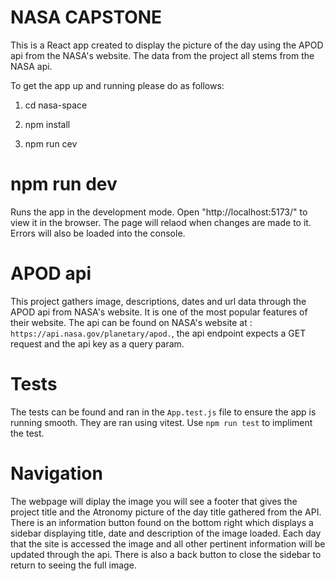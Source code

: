 # NASA CAPSTONE 

This is a React app created to display the picture of the day using the APOD api from the NASA's website. The data from the project all stems from the NASA api.

To get the app up and running please do as follows:

1. cd nasa-space

2. npm install

3. npm run cev

# npm run dev

Runs the app in the development mode. Open "http://localhost:5173/" to view it in the browser. The page will relaod when changes are made to it. Errors will also be loaded into the console.

# APOD api

This project gathers image, descriptions, dates and url data through the APOD api from NASA's website. It is one of the most popular features of their website. The api can be found on NASA's website at : `https://api.nasa.gov/planetary/apod.`, the api endpoint expects a GET request and the api key as a query param.



# Tests 

The tests can be found and ran in the `App.test.js` file to ensure the app is running smooth. They are ran using vitest. Use `npm run test` to impliment the test.

# Navigation

The webpage will diplay the image you will see a footer that gives the project title and the Atronomy picture of the day title gathered from the API. There is an information button found on the bottom right which displays a sidebar displaying title, date and description of the image loaded. Each day that the site is accessed the image and all other pertinent information will be updated through the api. There is also a back button to close the sidebar to return to seeing the full image.


